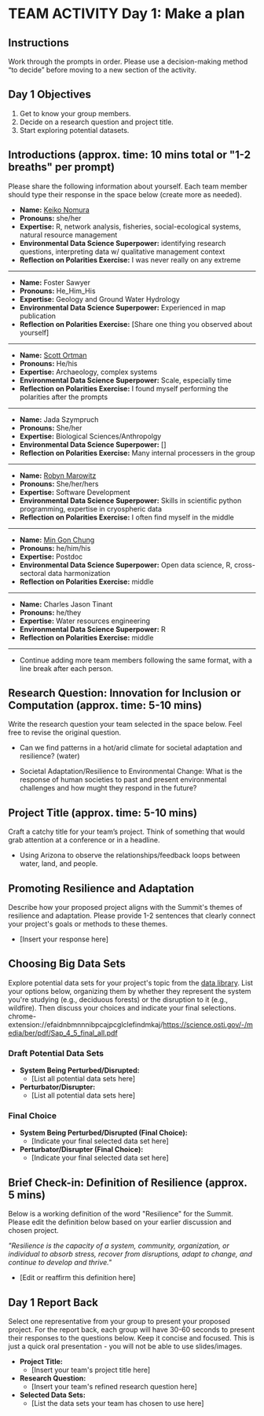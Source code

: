# TEAM ACTIVITY Day 1: Make a plan

## Instructions
Work through the prompts in order. Please use a decision-making method “to decide” before moving to a new section of the activity.  

## Day 1 Objectives
1. Get to know your group members.
2. Decide on a research question and project title.
3. Start exploring potential datasets.

## Introductions (approx. time: 10 mins total or "1-2 breaths" per prompt)
Please share the following information about yourself. Each team member should type their response in the space below (create more as needed).

  - **Name:** [Keiko Nomura](http://www.keikonom.com/)
  - **Pronouns:** she/her
  - **Expertise:** R, network analysis, fisheries, social-ecological systems, natural resource management
  - **Environmental Data Science Superpower:** identifying research questions, interpreting data w/ qualitative management context 
  - **Reflection on Polarities Exercise:** I was never really on any extreme

  ---
  - **Name:** Foster Sawyer
  - **Pronouns:** He_Him_His
  - **Expertise:** Geology and Ground Water Hydrology
  - **Environmental Data Science Superpower:** Experienced in map publication
  - **Reflection on Polarities Exercise:** [Share one thing you observed about yourself]

  ---
  - **Name:** [Scott Ortman](https://experts.colorado.edu/display/fisid_152978)
  - **Pronouns:** He/his
  - **Expertise:** Archaeology, complex systems
  - **Environmental Data Science Superpower:** Scale, especially time
  - **Reflection on Polarities Exercise:** I found myself performing the polarities after the prompts

  ---
  - **Name:** Jada Szympruch
  - **Pronouns:** She/her
  - **Expertise:** Biological Sciences/Anthropolgy
  - **Environmental Data Science Superpower:** []
  - **Reflection on Polarities Exercise:** Many internal processers in the group

  ---
  - **Name:** [Robyn Marowitz](https://github.com/rmarow)
  - **Pronouns:** She/her/hers
  - **Expertise:** Software Development
  - **Environmental Data Science Superpower:** Skills in scientific python programming, expertise in cryospheric data
  - **Reflection on Polarities Exercise:** I often find myself in the middle
  
  ---
  - **Name:** [Min Gon Chung](https://mingonchung.github.io)
  - **Pronouns:** he/him/his
  - **Expertise:** Postdoc
  - **Environmental Data Science Superpower:** Open data science, R, cross-sectoral data harmonization
  - **Reflection on Polarities Exercise:** middle

  ---
  - **Name:** Charles Jason Tinant
  - **Pronouns:** he/they
  - **Expertise:** Water resources engineering
  - **Environmental Data Science Superpower:** R
  - **Reflection on Polarities Exercise:** middle

  ---
  - Continue adding more team members following the same format, with a line break after each person.
    
## Research Question: Innovation for Inclusion or Computation (approx. time: 5-10 mins)
Write the research question your team selected in the space below. Feel free to revise the original question.


- Can we find patterns in a hot/arid climate for societal adaptation and resilience? (water)

- Societal Adaptation/Resilience to Environmental Change: What is the response of human societies to past and present environmental challenges and how mught they respond in the future?



## Project Title (approx. time: 5-10 mins)
Craft a catchy title for your team’s project. Think of something that would grab attention at a conference or in a headline.

-  Using Arizona to observe the relationships/feedback loops between water, land, and people.



## Promoting Resilience and Adaptation
Describe how your proposed project aligns with the Summit's themes of resilience and adaptation. Please provide 1-2 sentences that clearly connect your project's goals or methods to these themes.

- [Insert your response here]


## Choosing Big Data Sets
Explore potential data sets for your project's topic from the [data library](https://cu-esiil.github.io/data-library/). List your options below, organizing them by whether they represent the system you're studying (e.g., deciduous forests) or the disruption to it (e.g., wildfire). Then discuss your choices and indicate your final selections.
chrome-extension://efaidnbmnnnibpcajpcglclefindmkaj/https://science.osti.gov/-/media/ber/pdf/Sap_4_5_final_all.pdf

### Draft Potential Data Sets
  - **System Being Perturbed/Disrupted:**
    - [List all potential data sets here]
  - **Perturbator/Disrupter:**
    - [List all potential data sets here]

### Final Choice
  - **System Being Perturbed/Disrupted (Final Choice):**
    - [Indicate your final selected data set here]
  - **Perturbator/Disrupter (Final Choice):**
    - [Indicate your final selected data set here]



## Brief Check-in: Definition of Resilience (approx. 5 mins)
Below is a working definition of the word "Resilience" for the Summit. Please edit the definition below based on your earlier discussion and chosen project.

*"Resilience is the capacity of a system, community, organization, or individual to absorb stress, recover from disruptions, adapt to change, and continue to develop and thrive."*

- [Edit or reaffirm this definition here]


## Day 1 Report Back
Select one representative from your group to present your proposed project. For the report back, each group will have 30-60 seconds to present their responses to the questions below. Keep it concise and focused. This is just a quick oral presentation - you will not be able to use slides/images.

- **Project Title:**
  - [Insert your team's project title here]
- **Research Question:**
  - [Insert your team's refined research question here]
- **Selected Data Sets:**
  - [List the data sets your team has chosen to use here]
      
